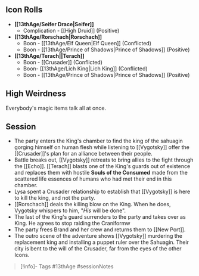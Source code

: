 ## Icon Rolls
* **[[13thAge/Seifer Drace|Seifer]]**
	* Complication - [[High Druid]] (Positive)
* **[[13thAge/Rorschach|Rorschach]]**
	* Boon - [[13thAge/Elf Queen|Elf Queen]] (Conflicted)
	* Boon - [[13thAge/Prince of Shadows|Prince of Shadows]] (Positive)
* **[[13thAge/Terach||Terach]]**
	* Boon - [[Crusader]] (Conflicted)
	* Boon- [[13thAge/Lich King|Lich King]] (Conflicted)
	* Boon - [[13thAge/Prince of Shadows|Prince of Shadows]] (Positive)

## High Weirdness
Everybody's magic items talk all at once.

## Session
- The party enters the King's chamber to find the king of the sahuagin gorging himself on human flesh while listening to [[Vygotsky]] offer the [[Crusader]]'s plan for an alliance between their people.
- Battle breaks out, [[Vygotsky]] retreats to bring allies to the fight through the [[Echo]].  [[Terach]] blasts one of the King's guards out of existence and replaces them with hostile **Souls of the Consumed** made from the scattered life essences of humans who had met their end in this chamber.
- Lysa spent a Crusader relationship to establish that [[Vygotsky]] is here to kill the king, and not the party.
- [[Rorschach]] deals the killing blow on the King.  When he does, Vygotsky whispers to him, "*His* will be done".
- The last of the King's guard surrenders to the party and takes over as King.  He agrees to stop raiding the Craniformw
- The party frees Brand and her crew and returns them to [[New Port]].
- The outro scene of the adventure shows [[Vygotsky]] murdering the replacement king and installing a puppet ruler over the Sahuagin.  Their city is bent to the will of the Crusader, far from the eyes of the other Icons.

> [!info]- Tags
> #13thAge #sessionNotes 